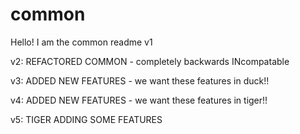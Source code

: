 # common

Hello! I am the common readme v1

v2: REFACTORED COMMON - completely backwards INcompatable

v3: ADDED NEW FEATURES - we want these features in duck!!

v4: ADDED NEW FEATURES - we want these features in tiger!!

v5: TIGER ADDING SOME FEATURES
